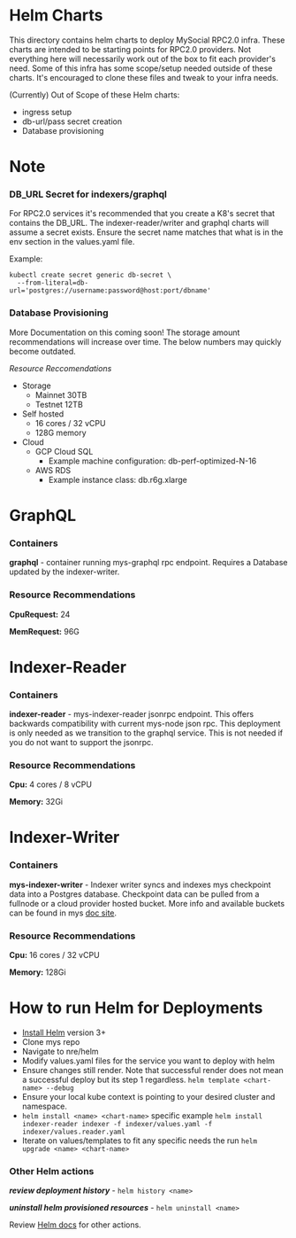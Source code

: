 # Helm Charts
This directory contains helm charts to deploy MySocial RPC2.0 infra. These charts are intended to be starting points for RPC2.0 providers. Not everything here will necessarily work out of the box to fit each provider's need. Some of this infra has some scope/setup needed outside of these charts. It's encouraged to clone these files and tweak to your infra needs.

(Currently) Out of Scope of these Helm charts:
- ingress setup
- db-url/pass secret creation
- Database provisioning

# Note
### DB_URL Secret for indexers/graphql
For RPC2.0 services it's recommended that you create a K8's secret that contains the DB_URL. The indexer-reader/writer and graphql charts will assume a secret exists. Ensure the secret name matches that what is in the env section in the values.yaml file. 

Example:
```
kubectl create secret generic db-secret \
  --from-literal=db-url='postgres://username:password@host:port/dbname'
  ```

### Database Provisioning
More Documentation on this coming soon! The storage amount recommendations will increase over time. The below numbers may quickly become outdated.

*Resource Reccomendations*
- Storage
    - Mainnet 30TB
    - Testnet 12TB
- Self hosted
    - 16 cores / 32 vCPU
    - 128G memory
- Cloud
    - GCP Cloud SQL
        - Example machine configuration: db-perf-optimized-N-16
    - AWS RDS
        - Example instance class: db.r6g.xlarge


# GraphQL
### Containers
**graphql** - container running mys-graphql rpc endpoint. Requires a Database updated by the indexer-writer.

### Resource Recommendations

**CpuRequest:** 24

**MemRequest:** 96G

# Indexer-Reader
### Containers
**indexer-reader** - mys-indexer-reader jsonrpc endpoint. This offers backwards compatibility with current mys-node json rpc. This deployment is only needed as we transition to the graphql service. This is not needed if you do not want to support the jsonrpc.

### Resource Recommendations
**Cpu:** 4 cores / 8 vCPU

**Memory:** 32Gi

# Indexer-Writer
### Containers
**mys-indexer-writer** - Indexer writer syncs and indexes mys checkpoint data into a Postgres database. Checkpoint data can be pulled from a fullnode or a cloud provider hosted bucket. More info and available buckets can be found in mys [doc site](https://docs.mys.io/guides/developer/advanced/custom-indexer#remote-reader).

### Resource Recommendations
**Cpu:** 16 cores / 32 vCPU

**Memory:** 128Gi


# How to run Helm for Deployments

- [Install Helm](https://helm.sh/docs/intro/install/) version 3+
- Clone mys repo
- Navigate to nre/helm
- Modify values.yaml files for the service you want to deploy with helm
- Ensure changes still render. Note that successful render does not mean a successful deploy but its step 1 regardless. `helm template <chart-name> --debug`
- Ensure your local kube context is pointing to your desired cluster and namespace.
- `helm install <name> <chart-name>` specific example `helm install indexer-reader indexer -f indexer/values.yaml -f indexer/values.reader.yaml`
- Iterate on values/templates to fit any specific needs the run `helm upgrade <name> <chart-name>`

### Other Helm actions
***review deployment history*** - `helm history <name>`

***uninstall helm provisioned resources*** - `helm uninstall <name>`

Review [Helm docs](https://helm.sh/docs/) for other actions.


